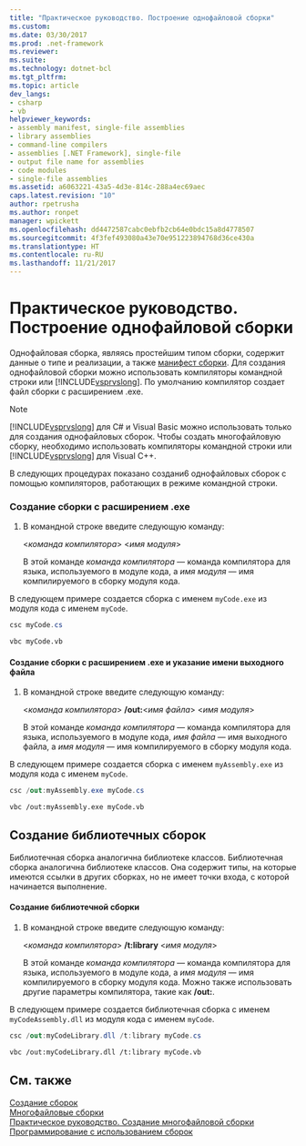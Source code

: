 ```yaml
---
title: "Практическое руководство. Построение однофайловой сборки"
ms.custom: 
ms.date: 03/30/2017
ms.prod: .net-framework
ms.reviewer: 
ms.suite: 
ms.technology: dotnet-bcl
ms.tgt_pltfrm: 
ms.topic: article
dev_langs:
- csharp
- vb
helpviewer_keywords:
- assembly manifest, single-file assemblies
- library assemblies
- command-line compilers
- assemblies [.NET Framework], single-file
- output file name for assemblies
- code modules
- single-file assemblies
ms.assetid: a6063221-43a5-4d3e-814c-288a4ec69aec
caps.latest.revision: "10"
author: rpetrusha
ms.author: ronpet
manager: wpickett
ms.openlocfilehash: dd4472587cabc0ebfb2cb64e0bdc15a8d4778507
ms.sourcegitcommit: 4f3fef493080a43e70e951223894768d36ce430a
ms.translationtype: HT
ms.contentlocale: ru-RU
ms.lasthandoff: 11/21/2017
---
```

# <a name="how-to-build-a-single-file-assembly"></a>Практическое руководство. Построение однофайловой сборки
Однофайловая сборка, являясь простейшим типом сборки, содержит данные о типе и реализации, а также [манифест сборки](../../../docs/framework/app-domains/assembly-manifest.md). Для создания однофайловой сборки можно использовать компиляторы командной строки или [!INCLUDE[vsprvslong](../../../includes/vsprvslong-md.md)]. По умолчанию компилятор создает файл сборки с расширением .exe.  
  
> [!NOTE]
>  [!INCLUDE[vsprvslong](../../../includes/vsprvslong-md.md)] для C# и Visual Basic можно использовать только для создания однофайловых сборок. Чтобы создать многофайловую сборку, необходимо использовать компиляторы командной строки или [!INCLUDE[vsprvslong](../../../includes/vsprvslong-md.md)] для Visual C++.  
  
 В следующих процедурах показано создани6 однофайловых сборок с помощью компиляторов, работающих в режиме командной строки.  
  
### <a name="to-create-an-assembly-with-an-exe-extension"></a>Создание сборки с расширением .exe  
  
1.  В командной строке введите следующую команду:  
  
     \<*команда компилятора*> \<*имя модуля*>  
  
     В этой команде *команда компилятора* — команда компилятора для языка, используемого в модуле кода, а *имя модуля* — имя компилируемого в сборку модуля кода.  
  
 В следующем примере создается сборка с именем `myCode.exe` из модуля кода с именем `myCode`.  
  
```csharp  
csc myCode.cs  
```  
  
```vb  
vbc myCode.vb  
```  
  
#### <a name="to-create-an-assembly-with-an-exe-extension-and-specify-the-output-file-name"></a>Создание сборки с расширением .exe и указание имени выходного файла  
  
1.  В командной строке введите следующую команду:  
  
     \<*команда компилятора*> **/out:**\<*имя файла*> \<*имя модуля*>  
  
     В этой команде *команда компилятора* — команда компилятора для языка, используемого в модуле кода, *имя файла* — имя выходного файла, а *имя модуля* — имя компилируемого в сборку модуля кода.  
  
 В следующем примере создается сборка с именем `myAssembly.exe` из модуля кода с именем `myCode`.  
  
```csharp  
csc /out:myAssembly.exe myCode.cs  
```  
  
```vb  
vbc /out:myAssembly.exe myCode.vb  
```  
  
## <a name="creating-library-assemblies"></a>Создание библиотечных сборок  
 Библиотечная сборка аналогична библиотеке классов. Библиотечная сборка аналогична библиотеке классов. Она содержит типы, на которые имеются ссылки в других сборках, но не имеет точки входа, с которой начинается выполнение.  
  
#### <a name="to-create-a-library-assembly"></a>Создание библиотечной сборки  
  
1.  В командной строке введите следующую команду:  
  
     \<*команда компилятора*> **/t:library** \<*имя модуля*>  
  
     В этой команде *команда компилятора* — команда компилятора для языка, используемого в модуле кода, а *имя модуля* — имя компилируемого в сборку модуля кода. Можно также использовать другие параметры компилятора, такие как **/out:**.  
  
 В следующем примере создается библиотечная сборка с именем `myCodeAssembly.dll` из модуля кода с именем `myCode`.  
  
```csharp  
csc /out:myCodeLibrary.dll /t:library myCode.cs  
```  
  
```vb  
vbc /out:myCodeLibrary.dll /t:library myCode.vb  
```  
  
## <a name="see-also"></a>См. также  
 [Создание сборок](../../../docs/framework/app-domains/create-assemblies.md)  
 [Многофайловые сборки](../../../docs/framework/app-domains/multifile-assemblies.md)  
 [Практическое руководство. Создание многофайловой сборки](../../../docs/framework/app-domains/how-to-build-a-multifile-assembly.md)  
 [Программирование с использованием сборок](../../../docs/framework/app-domains/programming-with-assemblies.md)
